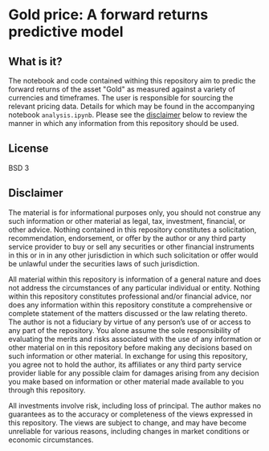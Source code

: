 # Gold price: A forward returns predictive model

## What is it?

The notebook and code contained withing this repository aim to predic the forward returns of the asset "Gold" as measured against a variety of currencies and timeframes. The user is responsible for sourcing the relevant pricing data. Details for which may be found in the accompanying notebook `analysis.ipynb`. Please see the [disclaimer](#Disclaimer) below to review the manner in which any information from this repository should be used.

## License

BSD 3

## Disclaimer 

The material is for informational purposes only, you should not construe any such information or other material as legal, tax, investment, financial, or other advice. Nothing contained in this repository constitutes a solicitation, recommendation, endorsement, or offer by the author or any third party service provider to buy or sell any securities or other financial instruments in this or in in any other jurisdiction in which such solicitation or offer would be unlawful under the securities laws of such jurisdiction.

All material within this repository is information of a general nature and does not address the circumstances of any particular individual or entity. Nothing within this repository constitutes professional and/or financial advice, nor does any information within this repository constitute a comprehensive or complete statement of the matters discussed or the law relating thereto. The author is not a fiduciary by virtue of any person’s use of or access to any part of the repository. You alone assume the sole responsibility of evaluating the merits and risks associated with the use of any information or other material on in this repository before making any decisions based on such information or other material. In exchange for using this repository, you agree not to hold the author, its affiliates or any third party service provider liable for any possible claim for damages arising from any decision you make based on information or other material made available to you through this repository. 

All investments involve risk, including loss of principal. The author makes no guarantees as to the accuracy or completeness of the views expressed in this repository. The views are subject to change, and may have become unreliable for various reasons, including changes in market conditions or economic circumstances.
